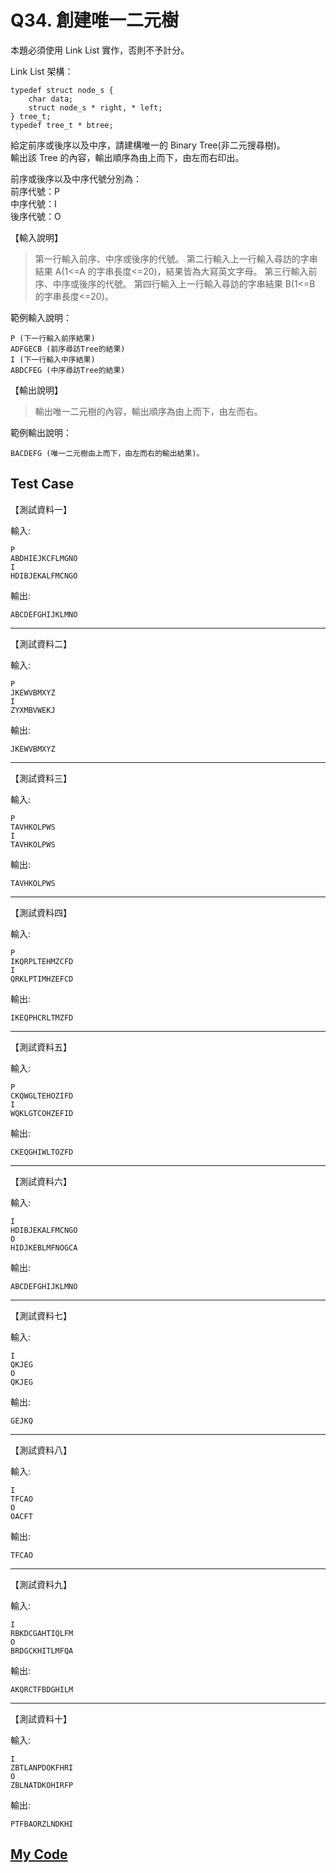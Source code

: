 # Q34. 創建唯一二元樹

本題必須使用 Link List 實作，否則不予計分。

Link List 架構：

    typedef struct node_s {
        char data;
        struct node_s * right, * left;
    } tree_t;
    typedef tree_t * btree;

給定前序或後序以及中序，請建構唯一的 Binary Tree(非二元搜尋樹)。  
輸出該 Tree 的內容，輸出順序為由上而下，由左而右印出。

前序或後序以及中序代號分別為：  
前序代號：P  
中序代號：I  
後序代號：O

【輸入說明】

> 第一行輸入前序、中序或後序的代號。
> 第二行輸入上一行輸入尋訪的字串結果 A(1<=A 的字串長度<=20)，結果皆為大寫英文字母。
> 第三行輸入前序、中序或後序的代號。
> 第四行輸入上一行輸入尋訪的字串結果 B(1<=B 的字串長度<=20)。

範例輸入說明：

    P (下一行輸入前序結果)
    ADFGECB (前序尋訪Tree的結果)
    I (下一行輸入中序結果)
    ABDCFEG (中序尋訪Tree的結果)

【輸出說明】

> 輸出唯一二元樹的內容，輸出順序為由上而下，由左而右。

範例輸出說明：

    BACDEFG (唯一二元樹由上而下，由左而右的輸出結果)。

## Test Case

【測試資料一】

輸入:

    P
    ABDHIEJKCFLMGNO
    I
    HDIBJEKALFMCNGO

輸出:

    ABCDEFGHIJKLMNO

---

【測試資料二】

輸入:

    P
    JKEWVBMXYZ
    I
    ZYXMBVWEKJ

輸出:

    JKEWVBMXYZ

---

【測試資料三】

輸入:

    P
    TAVHKOLPWS
    I
    TAVHKOLPWS

輸出:

    TAVHKOLPWS

---

【測試資料四】

輸入:

    P
    IKQRPLTEHMZCFD
    I
    QRKLPTIMHZEFCD

輸出:

    IKEQPHCRLTMZFD

---

【測試資料五】

輸入:

    P
    CKQWGLTEHOZIFD
    I
    WQKLGTCOHZEFID

輸出:

    CKEQGHIWLTOZFD

---

【測試資料六】

輸入:

    I
    HDIBJEKALFMCNGO
    O
    HIDJKEBLMFNOGCA

輸出:

    ABCDEFGHIJKLMNO

---

【測試資料七】

輸入:

    I
    QKJEG
    O
    QKJEG

輸出:

    GEJKQ

---

【測試資料八】

輸入:

    I
    TFCAO
    O
    OACFT

輸出:

    TFCAO

---

【測試資料九】

輸入:

    I
    RBKDCGAHTIQLFM
    O
    BRDGCKHITLMFQA

輸出:

    AKQRCTFBDGHILM

---

【測試資料十】

輸入:

    I
    ZBTLANPDOKFHRI
    O
    ZBLNATDKOHIRFP

輸出:

    PTFBAORZLNDKHI

## [My Code](./q034.c)

```c

```
